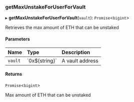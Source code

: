 ### getMaxUnstakeForUserForVault

▸ **getMaxUnstakeForUserForVault**(`vault`): `Promise`\<`bigint`\>

Retrieves the max amount of ETH that can be unstaked

#### Parameters

| Name | Type | Description |
| :------ | :------ | :------ |
| `vault` | \`0x$\{string}\` | A vault address |

#### Returns

`Promise`\<`bigint`\>

Max amount of ETH that can be unstaked
